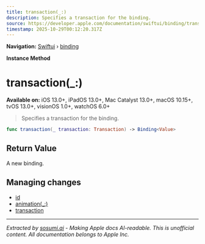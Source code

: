 ```yaml
---
title: transaction(_:)
description: Specifies a transaction for the binding.
source: https://developer.apple.com/documentation/swiftui/binding/transaction(_:)
timestamp: 2025-10-29T00:12:20.317Z
---
```


**Navigation:** [Swiftui](/documentation/swiftui) › [binding](/documentation/swiftui/binding)

**Instance Method**

# transaction(_:)

**Available on:** iOS 13.0+, iPadOS 13.0+, Mac Catalyst 13.0+, macOS 10.15+, tvOS 13.0+, visionOS 1.0+, watchOS 6.0+

> Specifies a transaction for the binding.

```swift
func transaction(_ transaction: Transaction) -> Binding<Value>
```

## Return Value

A new binding.

## Managing changes

- [id](/documentation/swiftui/binding/id)
- [animation(_:)](/documentation/swiftui/binding/animation(_:))
- [transaction](/documentation/swiftui/binding/transaction)

---

*Extracted by [sosumi.ai](https://sosumi.ai) - Making Apple docs AI-readable.*
*This is unofficial content. All documentation belongs to Apple Inc.*
